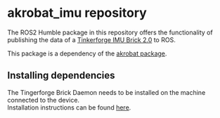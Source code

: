 # akrobat_imu repository

The ROS2 Humble package in this repository offers the functionality of publishing the data of a [Tinkerforge IMU Brick 2.0](https://www.tinkerforge.com/de/doc/Hardware/Bricks/IMU_V2_Brick.html) to ROS.

This package is a dependency of the [akrobat package](https://github.com/informatik-mannheim/akrobat).


## Installing dependencies

The Tingerforge Brick Daemon needs to be installed on the machine connected to the device. \
Installation instructions can be found [here](https://www.tinkerforge.com/de/doc/Software/Brickd_Install_Linux.html#brickd-install-linux).